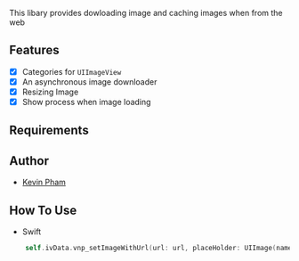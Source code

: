 This libary provides dowloading image and caching images when from the web 

## Features

- [x] Categories for `UIImageView` 
- [x] An asynchronous image downloader
- [x] Resizing Image 
- [x] Show process when image loading 
## Requirements


## Author
- [Kevin Pham](https://github.com/codedeman)

## How To Use

* Swift

``` swift 
    self.ivData.vnp_setImageWithUrl(url: url, placeHolder: UIImage(named: "imgPlaceHolder"))
```

